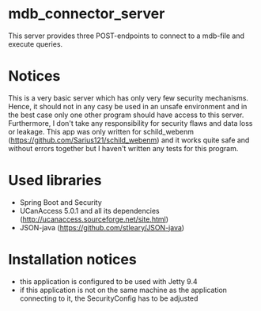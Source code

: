# mdb_connector_server
This server provides three POST-endpoints to connect to a mdb-file and execute queries.

# Notices
This is a very basic server which has only very few security mechanisms. Hence, it should not in any casy be used in an unsafe environment and in the best case only one other program should have access to this server. Furthermore, I don't take any responsibility for security flaws and data loss or leakage. This app was only written for schild_webenm (https://github.com/Sarius121/schild_webenm) and it works quite safe and without errors together but I haven't written any tests for this program.

# Used libraries
- Spring Boot and Security
- UCanAccess 5.0.1 and all its dependencies (http://ucanaccess.sourceforge.net/site.html)
- JSON-java (https://github.com/stleary/JSON-java)

# Installation notices
- this application is configured to be used with Jetty 9.4
- if this application is not on the same machine as the application connecting to it, the SecurityConfig has to be adjusted